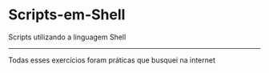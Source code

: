 # Scripts-em-Shell
 Scripts utilizando a linguagem Shell
 ***
 Todas esses exercícios foram práticas que busquei na internet



